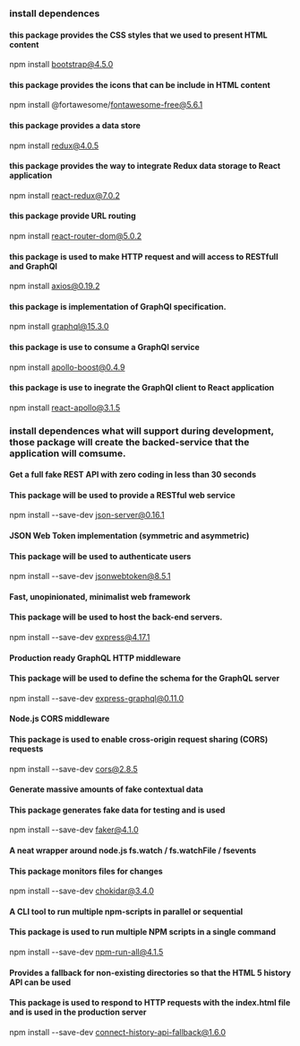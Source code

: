 ### install dependences
#### this package provides the CSS styles that we used to present HTML content
npm install bootstrap@4.5.0

#### this package provides the icons that can be include in HTML content
npm install @fortawesome/fontawesome-free@5.6.1

#### this package provides a data store
npm install redux@4.0.5

#### this package provides the way to integrate Redux data storage to React application
npm install react-redux@7.0.2

#### this package provide URL routing
npm install react-router-dom@5.0.2

#### this package is used to make HTTP request and will access to RESTfull and GraphQl
npm install axios@0.19.2

#### this package is implementation of GraphQl specification.
npm install graphql@15.3.0

#### this package is use to consume a GraphQl service
npm install apollo-boost@0.4.9

#### this package is use to inegrate the GraphQl client to React application
npm install react-apollo@3.1.5


### install dependences what will support during development, those package will create the backed-service that the application will comsume.

#### Get a full fake REST API with zero coding in less than 30 seconds
#### This package will be used to provide a RESTful web service
npm install --save-dev json-server@0.16.1

#### JSON Web Token implementation (symmetric and asymmetric)
#### This package will be used to authenticate users
npm install --save-dev jsonwebtoken@8.5.1

#### Fast, unopinionated, minimalist web framework
#### This package will be used to host the back-end servers.
npm install --save-dev express@4.17.1

#### Production ready GraphQL HTTP middleware
#### This package will be used to define the schema for the GraphQL server
npm install --save-dev express-graphql@0.11.0

#### Node.js CORS middleware
#### This package is used to enable cross-origin request sharing (CORS) requests
npm install --save-dev cors@2.8.5

#### Generate massive amounts of fake contextual data
#### This package generates fake data for testing and is used
npm install --save-dev faker@4.1.0

#### A neat wrapper around node.js fs.watch / fs.watchFile / fsevents
#### This package monitors files for changes
npm install --save-dev chokidar@3.4.0

#### A CLI tool to run multiple npm-scripts in parallel or sequential
#### This package is used to run multiple NPM scripts in a single command
npm install --save-dev npm-run-all@4.1.5

#### Provides a fallback for non-existing directories so that the HTML 5 history API can be used
#### This package is used to respond to HTTP requests with the index.html file and is used in the production server
npm install --save-dev connect-history-api-fallback@1.6.0